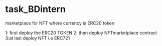 # task_BDintern
marketplace for NFT where currency is ERC20 token

1: first deploy the ERC20 TOKEN
2: then deploy NFTmarketplace contract
3:at last deploy NFT i.e ERC721
